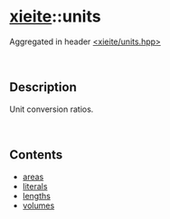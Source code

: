# [xieite](./xieite.md)\:\:units
Aggregated in header [<xieite/units.hpp>](../../include/xieite/units.hpp)

&nbsp;

## Description
Unit conversion ratios.

&nbsp;

## Contents
- [areas](./namespaces/units/areas.md)
- [literals](./namespaces/units/literals.md)
- [lengths](./namespaces/units/lengths.md)
- [volumes](./namespaces/units/volumes.md)
